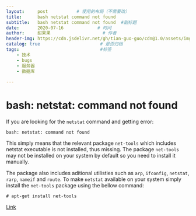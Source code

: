 ```yaml
---
layout:     post           # 使用的布局（不需要改）
title:      bash netstat command not found
subtitle:   bash netstat command not found  #副标题
date:       2020-07-16             # 时间
author:     甜果果                    # 作者
header-img: https://cdn.jsdelivr.net/gh/tian-guo-guo/cdn@1.0/assets/img/post-bg-debug.png    #背景图片
catalog: true                       # 是否归档
tags:                               #标签
    - 技术
    - bugs
    - 服务器
    - 数据库
 
---
```


# bash: netstat: command not found

If you are looking for the `netstat` command and getting error:

```
bash: netstat: command not found
```

This simply means that the relevant package `net-tools` which includes netstat executable is not installed, thus missing. The package `net-tools` may not be installed on your system by default so you need to install it manually.

The package also includes aditional utilisties such as `arp`, `ifconfig`, `netstat`, `rarp`, `nameif` and `route`.
To make `netstat` available on your system simply install the `net-tools` package using the bellow command:

```
# apt-get install net-tools
```

[Link](https://linuxconfig.org/bash-netstat-command-not-found-debian-ubuntu-linux)